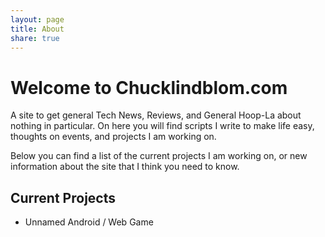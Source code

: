 ```yaml
---
layout: page
title: About
share: true
---
```


# Welcome to Chucklindblom.com

A site to get general Tech News, Reviews, and General Hoop-La about nothing in particular. On here you will find scripts I write to make life easy, thoughts on events, and projects I am working on.

Below you can find a list of the current projects I am working on, or new information about the site that I think you need to know.

## Current Projects 

- Unnamed Android / Web Game